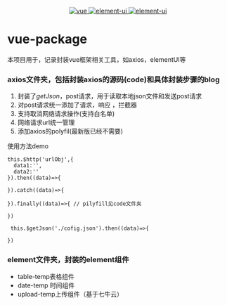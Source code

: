
<p align="center">
  <a href="https://img.shields.io/badge/vue-npm-brightgreen.svg">
    <img src="https://img.shields.io/badge/npm-vue.js-brightgreen.svg" alt="vue">
  </a>
  <a href="https://github.com/ElemeFE/element">
    <img src="https://img.shields.io/badge/npm-elementUI-blue.svg" alt="element-ui">
  </a>
  <a href="https://github.com/axios/axios">
    <img src="https://img.shields.io/badge/npm-axios-brightgreen.svg" alt="element-ui">
  </a>
</p>

# vue-package
本项目用于，记录封装vue框架相关工具，如axios，elementUI等



### axios文件夹，包括封装axios的源码(code)和具体封装步骤的blog

1. 封装了$getJson，$post请求，用于读取本地json文件和发送post请求
2. 对post请求统一添加了请求，响应 ，拦截器
3. 支持取消网络请求操作(支持白名单)
4. 网络请求url统一管理
5. 添加axios的polyfil(最新版已经不需要)

使用方法demo

    this.$http('urlObj',{
      data1:'',
      data2:''
    }).then((data)=>{
      
    }).catch((data)=>{

    }).finally((data)=>{ // pilyfill见code文件夹

    })

     this.$getJson('./cofig.json').then((data)=>{
      
    })

### element文件夹，封装的element组件

* table-temp表格组件
* date-temp 时间组件
* upload-temp上传组件（基于七牛云）

